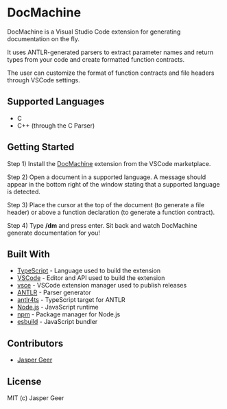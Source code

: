 
# DocMachine

DocMachine is a Visual Studio Code extension for generating documentation on the fly.

It uses ANTLR-generated parsers to extract parameter names and return types from your code and create formatted function contracts.

The user can customize the format of function contracts and file headers through VSCode settings.

## Supported Languages
* C
* C++ (through the C Parser)

## Getting Started

Step 1) Install the [DocMachine](https://marketplace.visualstudio.com/items?itemName=JasperGeer.docmachine) extension from the VSCode marketplace.

Step 2) Open a document in a supported language. A message should appear in the bottom right of the window stating that a supported language is detected.

Step 3) Place the cursor at the top of the document (to generate a file header) or above a function declaration (to generate a function contract).

Step 4) Type **/dm** and press enter. Sit back and watch DocMachine generate documentation for you!

## Built With
*  [TypeScript](https://www.typescriptlang.org) - Language used to build the extension
*  [VSCode](https://code.visualstudio.com) - Editor and API used to build the extension
*  [vsce](https://github.com/microsoft/vscode-vsce) - VSCode extension manager used to publish releases
*  [ANTLR](https://www.antlr.org) - Parser generator
*  [antlr4ts](https://github.com/tunnelvisionlabs/antlr4ts) - TypeScript target for ANTLR
*  [Node.js](https://nodejs.org/en/) - JavaScript runtime
*  [npm](https://www.npmjs.com) - Package manager for Node.js
*  [esbuild](https://esbuild.github.io) - JavaScript bundler

## Contributors
*  [Jasper Geer](https://github.com/jaspergeer)

## License
MIT (c) Jasper Geer
